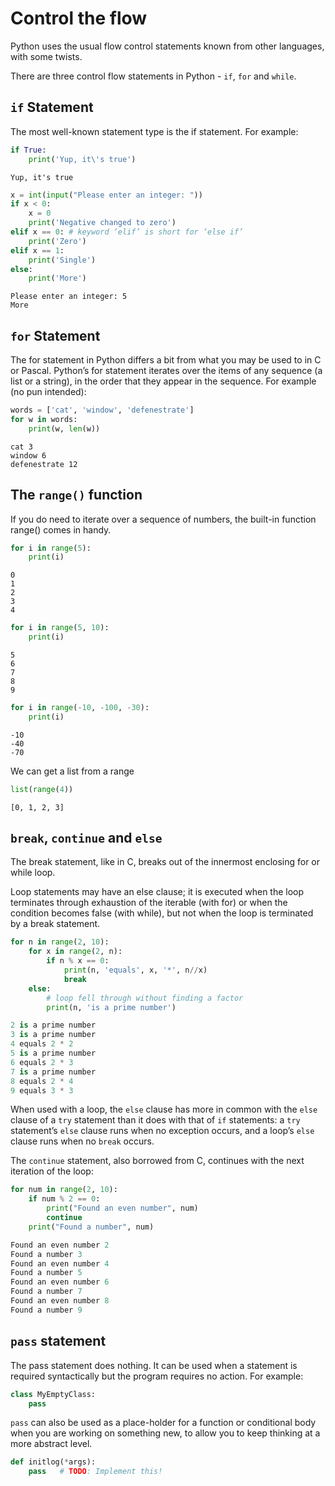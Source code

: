 # Control the flow

Python uses the usual flow control statements known from other languages, with some twists.

There are three control flow statements in Python - `if`, `for` and `while`.

## `if` Statement
The most well-known statement type is the if statement. 
For example:


```python
if True:
    print('Yup, it\'s true')
```

    Yup, it's true

```python
x = int(input("Please enter an integer: "))
if x < 0:
    x = 0
    print('Negative changed to zero')
elif x == 0: # keyword ‘elif’ is short for ‘else if’
    print('Zero')
elif x == 1:
    print('Single')
else:
    print('More')
```

    Please enter an integer: 5
    More


## `for` Statement
The for statement in Python differs a bit from what you may be used to in C or Pascal.
Python’s for statement iterates over the items of any sequence (a list or a string), in the order that they appear in the sequence. For example (no pun intended):


```python
words = ['cat', 'window', 'defenestrate']
for w in words:
    print(w, len(w))

```

    cat 3
    window 6
    defenestrate 12


## The `range()` function
If you do need to iterate over a sequence of numbers, the built-in function range() comes in handy.


```python
for i in range(5):
    print(i)
```

    0
    1
    2
    3
    4

```python
for i in range(5, 10):
    print(i)
```

    5
    6
    7
    8
    9

```python
for i in range(-10, -100, -30):
    print(i)
```

    -10
    -40
    -70


We can get a list from a range


```python
list(range(4))
```


    [0, 1, 2, 3]

## `break`, `continue` and `else`

The break statement, like in C, breaks out of the innermost enclosing for or while loop.

Loop statements may have an else clause; it is executed when the loop terminates through exhaustion of the iterable (with for) or when the condition becomes false (with while), but not when the loop is terminated by a break statement. 


```python
for n in range(2, 10):
    for x in range(2, n):
        if n % x == 0:
            print(n, 'equals', x, '*', n//x)
            break
    else:
        # loop fell through without finding a factor
        print(n, 'is a prime number')
```

```python
2 is a prime number
3 is a prime number
4 equals 2 * 2
5 is a prime number
6 equals 2 * 3
7 is a prime number
8 equals 2 * 4
9 equals 3 * 3
```


When used with a loop, the `else` clause has more in common with the `else` clause of a `try` statement than it does with that of `if` statements: a `try` statement’s `else` clause runs when no exception occurs, and a loop’s `else` clause runs when no `break` occurs. 

The `continue` statement, also borrowed from C, continues with the next iteration of the loop:


```python
for num in range(2, 10):
    if num % 2 == 0:
        print("Found an even number", num)
        continue
    print("Found a number", num)
```

```python
Found an even number 2
Found a number 3
Found an even number 4
Found a number 5
Found an even number 6
Found a number 7
Found an even number 8
Found a number 9
```


## `pass` statement

The pass statement does nothing. It can be used when a statement is required syntactically but the program requires no action. For example:


```python
class MyEmptyClass:
    pass
```

`pass` can also be used as a place-holder for a function or conditional body when you are working on something new, to allow you to keep thinking at a more abstract level. 


```python
def initlog(*args):
    pass   # TODO: Implement this!
```
